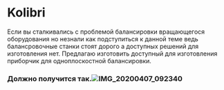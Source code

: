 # Kolibri

Если вы сталкивались с проблемой балансировки вращающегося оборудования но незнали как подступиться к данной теме ведь балансровочные станки стоят дорого а доступных решений для изготовления нет.
Предлагаю изготовить доступный для изготовления приборчик для одноплоскостной балансировки.
### Должно получится так.![IMG_20200407_092340](https://user-images.githubusercontent.com/17107666/141048777-8de15188-0eae-4531-be0d-5c5adf336dad.jpg)


